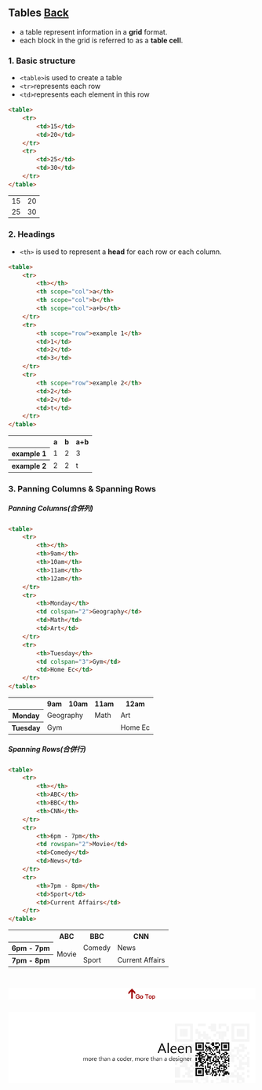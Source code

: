 ## Tables [Back](./../HTML.md)

- a table represent information in a **grid** format.
- each block in the grid is referred to as a **table cell**.

### 1. Basic structure
- ```<table>```is used to create a table
- ```<tr>```represents each row
- ```<td>```represents each element in this row
	
```html
<table>
	<tr>
		<td>15</td>
		<td>20</td>
	</tr>
	<tr>
		<td>25</td>
		<td>30</td>
	</tr>
</table>
```
<table>
	<tr>
		<td>15</td>
		<td>20</td>
	</tr>
	<tr>
		<td>25</td>
		<td>30</td>
	</tr>
</table>





### 2. Headings
- ```<th>``` is used to represent a **head** for each row or each column.

```html
<table>
	<tr>
		<th></th>
		<th scope="col">a</th>
		<th scope="col">b</th>
		<th scope="col">a+b</th>
	</tr>
	<tr>
		<th scope="row">example 1</th>
		<td>1</td>
		<td>2</td>
		<td>3</td>
	</tr>
	<tr>
		<th scope="row">example 2</th>
		<td>2</td>
		<td>2</td>
		<td>t</td>
	</tr>
</table>
```

<table>
	<tr>
		<th></th>
		<th scope="col">a</th>
		<th scope="col">b</th>
		<th scope="col">a+b</th>
	</tr>
	<tr>
		<th scope="row">example 1</th>
		<td>1</td>
		<td>2</td>
		<td>3</td>
	</tr>
	<tr>
		<th scope="row">example 2</th>
		<td>2</td>
		<td>2</td>
		<td>t</td>
	</tr>
</table>

### 3. Panning Columns & Spanning Rows

##### Panning Columns(合併列)

```html
<table>
	<tr>
		<th></th>
		<th>9am</th>
		<th>10am</th>
		<th>11am</th>
		<th>12am</th>
	</tr>
	<tr>
		<th>Monday</th>
		<td colspan="2">Geography</td>
		<td>Math</td>
		<td>Art</td>
	</tr>
	<tr>
		<th>Tuesday</th>
		<td colspan="3">Gym</td>
		<td>Home Ec</td>
	</tr>
</table>
```
<table>
	<tr>
		<th></th>
		<th>9am</th>
		<th>10am</th>
		<th>11am</th>
		<th>12am</th>
	</tr>
	<tr>
		<th>Monday</th>
		<td colspan="2">Geography</td>
		<td>Math</td>
		<td>Art</td>
	</tr>
	<tr>
		<th>Tuesday</th>
		<td colspan="3">Gym</td>
		<td>Home Ec</td>
	</tr>
</table>

##### Spanning Rows(合併行)

```html
<table>
	<tr>
		<th></th>
		<th>ABC</th>
		<th>BBC</th>
		<th>CNN</th>
	</tr>
	<tr>
		<th>6pm - 7pm</th>
		<td rowspan="2">Movie</td>
		<td>Comedy</td>
		<td>News</td>
	</tr>
	<tr>
		<th>7pm - 8pm</th>
		<td>Sport</td>
		<td>Current Affairs</td>
	</tr>
</table>
```
<table>
	<tr>
		<th></th>
		<th>ABC</th>
		<th>BBC</th>
		<th>CNN</th>
	</tr>
	<tr>
		<th>6pm - 7pm</th>
		<td rowspan="2">Movie</td>
		<td>Comedy</td>
		<td>News</td>
	</tr>
	<tr>
		<th>7pm - 8pm</th>
		<td>Sport</td>
		<td>Current Affairs</td>
	</tr>
</table>

<a href="#" style="left:200px;"><img src="./../../../pic/gotop.png"></a>
=====
<a href="http://aleen42.github.io/" target="_blank" ><img src="./../../../pic/tail.gif"></a>
